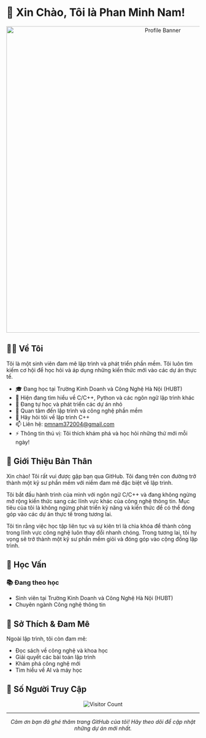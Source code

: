 # 👋 Xin Chào, Tôi là Phan Minh Nam!

<div align="center">
  <img src="https://wallpapers.com/images/hd/minimalist-coding-title-background-4b7fpcvz3j0xdpkj.jpg" alt="Profile Banner" width="800px">
</div>

## 👨‍💻 Về Tôi

Tôi là một sinh viên đam mê lập trình và phát triển phần mềm. Tôi luôn tìm kiếm cơ hội để học hỏi và áp dụng những kiến thức mới vào các dự án thực tế.

- 🎓 Đang học tại Trường Kinh Doanh và Công Nghệ Hà Nội (HUBT)
- 🌱 Hiện đang tìm hiểu về C/C++, Python và các ngôn ngữ lập trình khác
- 🔭 Đang tự học và phát triển các dự án nhỏ
- 🤔 Quan tâm đến lập trình và công nghệ phần mềm
- 💬 Hãy hỏi tôi về lập trình C++
- 📫 Liên hệ: pmnam372004@gmail.com
- ⚡ Thông tin thú vị: Tôi thích khám phá và học hỏi những thứ mới mỗi ngày!

## 📝 Giới Thiệu Bản Thân

Xin chào! Tôi rất vui được gặp bạn qua GitHub. Tôi đang trên con đường trở thành một kỹ sư phần mềm với niềm đam mê đặc biệt về lập trình.

Tôi bắt đầu hành trình của mình với ngôn ngữ C/C++ và đang không ngừng mở rộng kiến thức sang các lĩnh vực khác của công nghệ thông tin. Mục tiêu của tôi là không ngừng phát triển kỹ năng và kiến thức để có thể đóng góp vào các dự án thực tế trong tương lai.

Tôi tin rằng việc học tập liên tục và sự kiên trì là chìa khóa để thành công trong lĩnh vực công nghệ luôn thay đổi nhanh chóng. Trong tương lai, tôi hy vọng sẽ trở thành một kỹ sư phần mềm giỏi và đóng góp vào cộng đồng lập trình.

## 🌟 Học Vấn

### 📚 Đang theo học
- Sinh viên tại Trường Kinh Doanh và Công Nghệ Hà Nội (HUBT)
- Chuyên ngành Công nghệ thông tin

## 🌈 Sở Thích & Đam Mê

Ngoài lập trình, tôi còn đam mê:
- Đọc sách về công nghệ và khoa học
- Giải quyết các bài toán lập trình
- Khám phá công nghệ mới
- Tìm hiểu về AI và máy học

## 👀 Số Người Truy Cập

<div align="center">
  <img src="https://profile-counter.glitch.me/Nam-2004/count.svg" alt="Visitor Count">
</div>

---

<div align="center">
  <i>Cảm ơn bạn đã ghé thăm trang GitHub của tôi! Hãy theo dõi để cập nhật những dự án mới nhất.</i>
</div>
